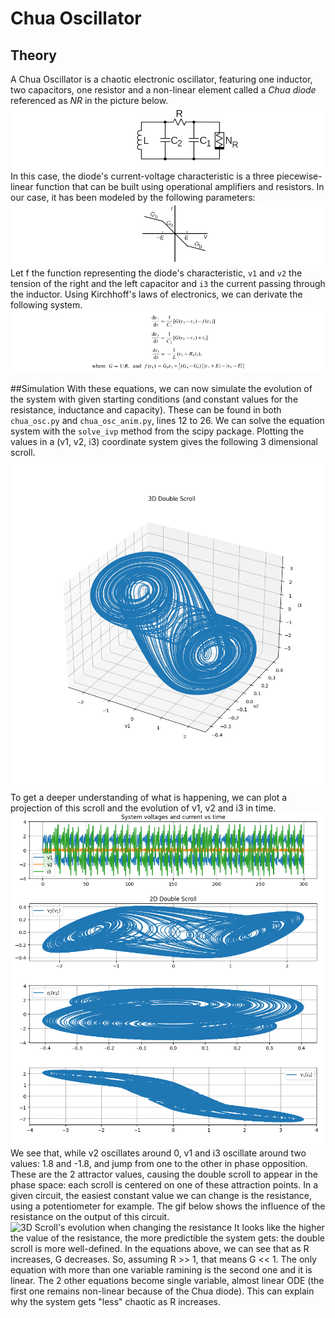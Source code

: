 # Chua Oscillator
## Theory
A Chua Oscillator is a chaotic electronic oscillator, featuring one inductor, two capacitors, one resistor and a non-linear element called a _Chua diode_ referenced as _NR_ in the picture below. 
![Circuit](./Images/circuit.png)
In this case, the diode's current-voltage characteristic is a three piecewise-linear function that can be built using operational amplifiers and resistors. In our case, it has been modeled by the following parameters:
![Diode characteristic](./Images/charac.png)
Let f the function representing the diode's characteristic, `v1` and `v2` the tension of the right and the left capacitor and `i3` the current passing through the inductor. Using Kirchhoff's laws of electronics, we can derivate the following system.
![Equations](./Images/equations.png)

##Simulation
With these equations, we can now simulate the evolution of the system with given starting conditions (and constant values for the resistance, inductance and capacity). These can be found in both `chua_osc.py` and `chua_osc_anim.py`, lines 12 to 26. 
We can solve the equation system with the `solve_ivp` method from the scipy package. Plotting the values in a (v1, v2, i3) coordinate system gives the following 3 dimensional scroll.
![3D Scroll](./Images/3d_scroll.png)
To get a deeper understanding of what is happening, we can plot a projection of this scroll and the evolution of v1, v2 and i3 in time.
![3D Scroll projection](./Images/3d_scroll_projections.png)
We see that, while v2 oscillates around 0, v1 and i3 oscillate around two values: 1.8 and -1.8, and jump from one to the other in phase opposition. These are the 2 attractor values, causing the double scroll to appear in the phase space: each scroll is centered on one of these attraction points.
In a given circuit, the easiest constant value we can change is the resistance, using a potentiometer for example. The gif below shows the influence of the resistance on the output of this circuit.
![3D Scroll's evolution when changing the resistance](./Images/2d_scroll.gif)
It looks like the higher the value of the resistance, the more predictible the system gets: the double scroll is more well-defined. In the equations above, we can see that as R increases, G decreases. 
So, assuming R >> 1, that means G << 1. The only equation with more than one variable ramining is the second one and it is linear. The 2 other equations become single variable, almost linear ODE (the first one remains non-linear because of the Chua diode). This can explain why the system gets "less" chaotic as R increases.

